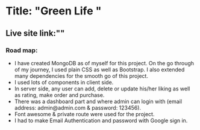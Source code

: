 # Title: "Green Life "

## Live site link:""

### Road map:

<ul>
<li>I have created MongoDB as of myself for this project. On the go through of my journey, I used plain CSS as well as Bootstrap. I also extended many dependencies for the smooth go of this project.</li>
<li> I used lots of components in client side.</li>
<li>In server side, any user can add, delete or update his/her liking as well as rating, make order and purchase.</li>
<li>There was a dashboard part and where admin can login with (email address: admin@admin.com & password: 123456).</li>
<li>Font awesome & private route were used for the project.</li>
<li>I had to make Email Authentication and password with Google sign in.
</li>
</ul>
